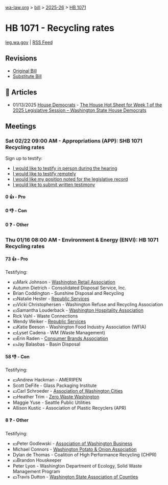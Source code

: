 [wa-law.org](/) > [bill](/bill/) > [2025-26](/bill/2025-26/) > [HB 1071](/bill/2025-26/hb/1071/)

# HB 1071 - Recycling rates
[leg.wa.gov](https://app.leg.wa.gov/billsummary?BillNumber=1071&Year=2025&Initiative=false) | [RSS Feed](./rss.xml)

## Revisions
* [Original Bill](1/)
* [Substitute Bill](S/)

## 📰 Articles
* 01/13/2025 [House Democrats](/org/house_democrats/) - [The House Hot Sheet for Week 1 of the 2025 Legislative Session – Washington State House Democrats](https://housedemocrats.wa.gov/blog/2025/01/13/the-house-hot-sheet-for-week-1-of-the-2025-legislative-session/#:~:text=HB%201071)

## Meetings
### Sat 02/22 09:00 AM - Appropriations (APP): SHB 1071 Recycling rates
Sign up to testify:
* [I would like to testify in person during the hearing](https://app.leg.wa.gov/csi/Testifier/Add?chamber=House&mId=32886&aId=164728&caId=26034&tId=1)
* [I would like to testify remotely](https://app.leg.wa.gov/csi/Testifier/Add?chamber=House&mId=32886&aId=164728&caId=26034&tId=2)
* [I would like my position noted for the legislative record](https://app.leg.wa.gov/csi/Testifier/Add?chamber=House&mId=32886&aId=164728&caId=26034&tId=3)
* [I would like to submit written testimony](https://app.leg.wa.gov/csi/Testifier/Add?chamber=House&mId=32886&aId=164728&caId=26034&tId=4)

#### 0 👍 - Pro

#### 0 👎 - Con

#### 0 ❓ - Other

### Thu 01/16 08:00 AM - Environment & Energy (ENVI): HB 1071 Recycling rates
#### 73 👍 - Pro
Testifying:
* 💵Mark Johnson - [Washington Retail Association](/org/washington_retail_association/)
* Autumn Dietrich - Consolidated Disposal Service, Inc.
* Brian Coddington - Sunshine Disposal and Recycling
* 💵Natalie Hester - [Republic Services](/org/republic_services/)
* 💵Vicki Christophersen - Washington Refuse and Recycling Association
* 💵Samantha Louderback - [Washington Hospitality Association](/org/washington_hospitality_association/)
* Rick Vahl - Waste Connections
* Wendy Weiker - [Republic Services](/org/republic_services/)
* 💵Katie Beeson - Washington Food Industry Association (WFIA)
* 💵Lyset Cadena - WM (Waste Management)
* 💵Erin Raden - [Consumer Brands Association](/org/consumer_brands_association/)
* 💵Jay Balasbas - Basin Disposal

#### 58 👎 - Con
Testifying:
* 💵Andrew Hackman - AMERIPEN
* Scott DeFife - Glass Packaging Institute
* 💵Carl Schroeder - [Association of Washington Cities](/org/association_of_washington_cities/)
* 💵Heather Trim - [Zero Waste Washington](/org/zero_waste_washington/)
* Maggie Yuse - Seattle Public Utilities
* Allison Kustic - Association of Plastic Recyclers (APR)

#### 8 ❓ - Other
Testifying:
* 💵Peter Godlewski - [Association of Washington Business](/org/association_of_washington_business/)
* Michael Connors - [Washington Potato & Onion Association](/org/washington_potato_&_onion_association/)
* Dylan de Thomas - Coalition of High Performance Recycling (CHPR)
* 💵Brandon Houskeeper
* Peter Lyon - Washington Department of Ecology, Solid Waste Management Program
* 💵Travis Dutton - [Washington State Association of Counties](/org/washington_state_association_of_counties/)
